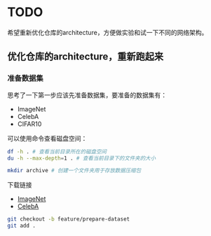 # TODO

希望重新优化仓库的architecture，方便做实验和试一下不同的网络架构。

## 优化仓库的architecture，重新跑起来

### 准备数据集

思考了一下第一步应该先准备数据集，要准备的数据集有：

- ImageNet
- CelebA
- CIFAR10

可以使用命令查看磁盘空间：

```bash
df -h . # 查看当前目录所在的磁盘空间
du -h --max-depth=1 . # 查看当前目录下的文件夹的大小
```

```bash
mkdir archive # 创建一个文件夹用于存放数据压缩包
```

下载链接

- [ImageNet](https://pan.baidu.com/s/1WNPo2iXrDOaa_uP_Opx_qA?pwd=pqxi)
- [CelebA](https://pan.baidu.com/s/1IuvxFiy5B7T9-3B8sEemEQ?pwd=je38)

```bash
git checkout -b feature/prepare-dataset
git add .
```
